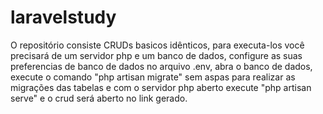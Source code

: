 # laravelstudy
O repositório consiste CRUDs basicos idênticos, para executa-los você precisará de um servidor php e um banco de dados, configure as suas preferencias de banco de dados no arquivo .env, abra o banco de dados, execute o comando "php artisan migrate" sem aspas para realizar as migrações das tabelas e com o servidor php aberto execute "php artisan serve" e o crud será aberto no link gerado.
